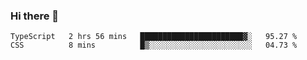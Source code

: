 ### Hi there 👋

<!--START_SECTION:waka-->

```text
TypeScript   2 hrs 56 mins   ███████████████████████▓░   95.27 %
CSS          8 mins          █▒░░░░░░░░░░░░░░░░░░░░░░░   04.73 %
```

<!--END_SECTION:waka-->
